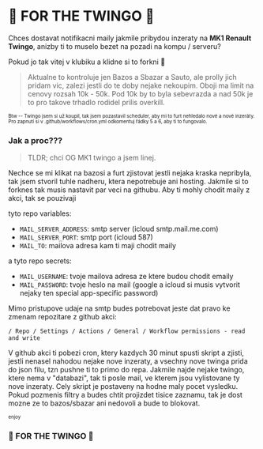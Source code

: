 # 🫶 FOR THE TWINGO 🫶

Chces dostavat notifikacni maily jakmile pribydou inzeraty na **MK1 Renault Twingo**, anizby ti to muselo bezet na pozadi na kompu / serveru?

Pokud jo tak vitej v klubiku a klidne si to forkni 💅
<br/>

> Aktualne to kontroluje jen Bazos a Sbazar a Sauto, ale prolly jich pridam vic, zalezi jestli do te doby nejake nekoupim. Oboji ma limit na cenovy rozsah 10k - 50k.
> Pod 10k by to byla sebevrazda a nad 50k je to pro takove trhadlo rodidel prilis overkill.

<sup><sub>Btw -- Twingo jsem si už koupil, tak jsem pozastavil scheduler, aby mi to furt nehledalo nové a nové inzeráty. Pro zapnutí si v .github/workflows/cron.yml odkomentuj řádky 5 a 6, aby ti to fungovalo.</sup></sub>

### Jak a proc???
> TLDR; chci OG MK1 twingo a jsem linej.

Nechce se mi klikat na bazosi a furt zjistovat jestli nejaka kraska nepribyla, tak jsem stvoril tuhle nadheru, ktera nepotrebuje ani hosting.
Jakmile si to forknes tak musis nastavit par veci na githubu. 
Aby ti mohly chodit maily z akci, tak se pouzivaji

tyto repo variables:

  - ```MAIL_SERVER_ADDRESS```: smtp server (icloud smtp.mail.me.com)
  - ```MAIL_SERVER_PORT```: smtp port (icloud 587)
  - ```MAIL_TO```: mailova adresa kam ti maji chodit maily


a tyto repo secrets:

 - ```MAIL_USERNAME```: tvoje mailova adresa ze ktere budou chodit emaily
 - ```MAIL_PASSWORD```: tvoje heslo na mail (google a icloud si musis vytvorit nejaky ten special app-specific password)


Mimo pristupove udaje na smtp budes potrebovat jeste dat pravo ke zmenam repozitare z github akci:

```/ Repo / Settings / Actions / General / Workflow permissions - read and write```

V github akci ti pobezi cron, ktery kazdych 30 minut spusti skript a zjisti, jestli nenasel nahodou nejake nove inzeraty, a vsechny nove twinga prida do json filu, tzn pushne ti to primo do repa.
Jakmile najde nejake twingo, ktere nema v "databazi", tak ti posle mail, ve kterem jsou vylistovane ty nove inzeraty.
Cely skript je postaveny na hodne maly pocet vysledku. Pokud pozmenis filtry a budes chtit projizdet tisice zaznamu, tak je dost mozne ze to bazos/sbazar ani nedovoli a bude to blokovat.

<sup><sub>enjoy</sup></sub>


### 🫶 FOR THE TWINGO 🫶
